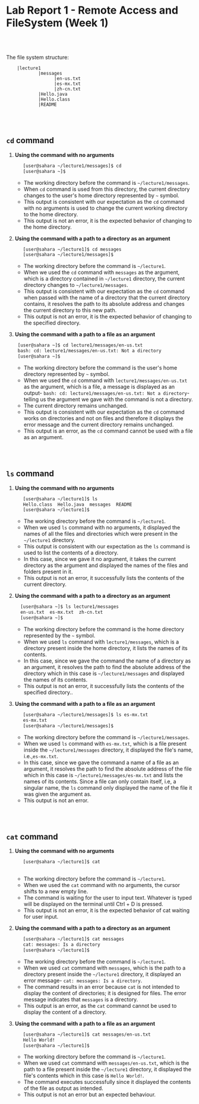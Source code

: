 # Lab Report 1 - Remote Access and FileSystem (Week 1)
<br/><br/> 

  The file system structure:
  
        |lecture1
                |messages
                      |en-us.txt
                      |es-mx.txt
                      |zh-cn.txt
                |Hello.java
                |Hello.class
                |README
     
 <br/><br/>      
## `cd` command
1.  **Using the command with no arguments**
   
    ```bash
       [user@sahara ~/lecture1/messages]$ cd
       [user@sahara ~]$ 
    ```
     *  The working directory before the command is `~/lecture1/messages`.
     *  When `cd` command is used from this directory, the current directory changes to the user's home directory represented by `~` symbol.
     *  This output is consistent with our expectation as the `cd` command with no arguments is used to change the current working directory to the home directory.
     *  This output is not an error, it is the expected behavior of changing to the home directory.
    
    
2. **Using the command with a path to a directory as an argument**

    ```bash
       [user@sahara ~/lecture1]$ cd messages
       [user@sahara ~/lecture1/messages]$ 
    ```
    *  The working directory before the command is `~/lecture1`.
    *  When we used the `cd` command with `messages` as the argument, which is a directory contained in  `~/lecture1` directory, the current directory changes to `~/lecture1/messages`.
    *  This output is consistent with our expectation as the `cd` command when passed with the name of a directory that the current directory contains, it resolves the path to its absolute address and changes the current directory to this new path.
    *  This output is not an error, it is the expected behavior of changing to the specified directory.
    
3. **Using the command with a path to a file as an argument**

    ```bash
     [user@sahara ~]$ cd lecture1/messages/en-us.txt
     bash: cd: lecture1/messages/en-us.txt: Not a directory
     [user@sahara ~]$ 
    ```
     *  The working directory before the command is the user's home directory represented by `~` symbol.
     *  When we used the `cd` command with `lecture1/messages/en-us.txt` as the argument, which is a file, a message is displayed as an output- `bash: cd: lecture1/messages/en-us.txt: Not a directory`- telling us the argument we gave with the command is not a directory.
     *  The current directory remains unchanged.
     *  This output is consistent with our expectation as the `cd` command works on directories and not on files and therefore it displays the error message and the current directory remains unchanged.
     *  This output is an error, as the `cd` command cannot be used with a file as an argument.

<br/><br/>

## `ls` command
1.  **Using the command with no arguments**
   
    ```bash
       [user@sahara ~/lecture1]$ ls
       Hello.class  Hello.java  messages  README
       [user@sahara ~/lecture1]$ 
    ```
     *  The working directory before the command is `~/lecture1`.
     *  When we used `ls` command with no arguments, it displayed the names of all the files and directories which were present in the `~/lecture1` directory.
     *  This output is consistent with our expectation as the `ls` command is used to list the contents of a directory.
     *  In this case, since we gave it no argument, it takes the current directory as the argument and displayed the names of the files and folders present in it.
     *  This output is not an error, it successfully lists the contents of the current directory.

2. **Using the command with a path to a directory as an argument**
   
    ```bash
      [user@sahara ~]$ ls lecture1/messages
      en-us.txt  es-mx.txt  zh-cn.txt
      [user@sahara ~]$ 
    ```
     *  The working directory before the command is the home directory represented by the `~` symbol.
     *  When we used `ls` command with `lecture1/messages`, which is a directory present inside the home directory, it lists the names of its contents.
     *  In this case, since we gave the command the name of a directory as an argument, it resolves the path to find the absolute address of the directory which in this case is `~/lecture1/messages` and displayed the names of its contents.
     *   This output is not an error, it successfully lists the contents of the specified directory..

3. **Using the command with a path to a file as an argument**

    ```bash
       [user@sahara ~/lecture1/messages]$ ls es-mx.txt
       es-mx.txt
       [user@sahara ~/lecture1/messages]$ 
    ```
     *  The working directory before the command is `~/lecture1/messages`.
     *  When we used `ls` command with `es-mx.txt`, which is a file present inside the `~/lecture1/messages` directory, it displayed the file's name, i.e.,`es-mx.txt`.
     *  In this case, since we gave the command a name of a file as an argument, it resolves the path to find the absolute address of the file which in this case is `~/lecture1/messages/es-mx.txt` and lists the names of its contents. Since a file can only contain itself, i.e, a singular name, the `ls` command only displayed the name of the file it was given the argument as.
     *  This output is not an error.

<br/><br/>
## `cat` command
1.  **Using the command with no arguments**
   
    ```bash
       [user@sahara ~/lecture1]$ cat
       
    ```
     *  The working directory before the command is `~/lecture1`.
     *  When we used the `cat` command with no arguments, the cursor shifts to a new empty line.
     *  The command is waiting for the user to input text. Whatever is typed will be displayed on the terminal until Ctrl + D is pressed. 
     *  This output is not an error, it is the expected behavior of cat waiting for user input.

2. **Using the command with a path to a directory as an argument**
   
    ```bash
       [user@sahara ~/lecture1]$ cat messages
       cat: messages: Is a directory
       [user@sahara ~/lecture1]$ 
    ```
     *  The working directory before the command is `~/lecture1`.
     *  When we used `cat` command with `messages`, which is the path to a directory present inside the `~/lecture1` directory, it displayed an error message- `cat: messages: Is a directory`.
     *  The command results in an error because `cat` is not intended to display the content of directories; it is designed for files. The error message indicates that `messages` is a directory.
     *  This output is an error, as the `cat` command cannot be used to display the content of a directory.

3. **Using the command with a path to a file as an argument**

    ```bash
       [user@sahara ~/lecture1]$ cat messages/en-us.txt
       Hello World!
       [user@sahara ~/lecture1]$ 
    ```
     *  The working directory before the command is `~/lecture1`.
     *  When we used `cat` command with `messages/en-us.txt`, which is the path to a file present inside the `~/lecture1` directory, it displayed the file's contents which in this case is `Hello World!`.
     *  The command executes successfully since it displayed the contents of the file as output as intended.
     *  This output is not an error but an expected behaviour.
 
<br/><br/>
---





